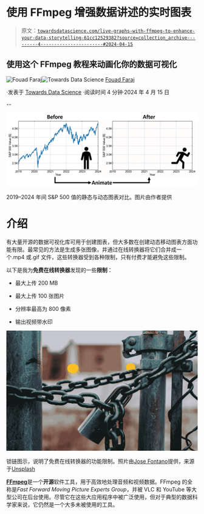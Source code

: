 # 使用 FFmpeg 增强数据讲述的实时图表

> 原文：[`towardsdatascience.com/live-graphs-with-ffmpeg-to-enhance-your-data-storytelling-61cc12529382?source=collection_archive---------4-----------------------#2024-04-15`](https://towardsdatascience.com/live-graphs-with-ffmpeg-to-enhance-your-data-storytelling-61cc12529382?source=collection_archive---------4-----------------------#2024-04-15)

## 使用这个 FFmpeg 教程来动画化你的数据可视化

[](https://fouadfaraj.medium.com/?source=post_page---byline--61cc12529382--------------------------------)![Fouad Faraj](https://fouadfaraj.medium.com/?source=post_page---byline--61cc12529382--------------------------------)[](https://towardsdatascience.com/?source=post_page---byline--61cc12529382--------------------------------)![Towards Data Science](https://towardsdatascience.com/?source=post_page---byline--61cc12529382--------------------------------) [Fouad Faraj](https://fouadfaraj.medium.com/?source=post_page---byline--61cc12529382--------------------------------)

·发表于 [Towards Data Science](https://towardsdatascience.com/?source=post_page---byline--61cc12529382--------------------------------) ·阅读时间 4 分钟·2024 年 4 月 15 日

--

![](img/e2ee9a5a5fd40f2c7686ebaf1a235f14.png)

2019–2024 年间 S&P 500 值的静态与动态图表对比。图片由作者提供

# 介绍

有大量开源的数据可视化库可用于创建图表，但大多数在创建动态移动图表方面功能有限。最常见的方法是生成多张图像，并通过在线转换器将它们合并成一个.mp4 或.gif 文件，这些转换器受到各种限制，只有付费才能避免这些限制。

以下是我为**免费在线转换器**发现的一些**限制**：

+   最大上传 200 MB

+   最大上传 100 张图片

+   分辨率最高为 800 像素

+   输出视频带水印

![](img/c0d32522f8d9b3f7500cd84427014f79.png)

锁链图示，说明了免费在线转换器的功能限制。照片由[Jose Fontano](https://unsplash.com/@josenothose?utm_source=medium&utm_medium=referral)提供，来源于[Unsplash](https://unsplash.com/?utm_source=medium&utm_medium=referral)

[**FFmpeg**](https://ffmpeg.org/)是一个**开源**软件工具，用于高效地处理音频和视频数据。FFmpeg 的全称是*Fast Forward Moving Picture Experts Group*，并被 VLC 和 YouTube 等大型公司在后台使用。尽管它在这些大应用程序中被广泛使用，但对于典型的数据科学家来说，它仍然是一个大多未被使用的工具。
